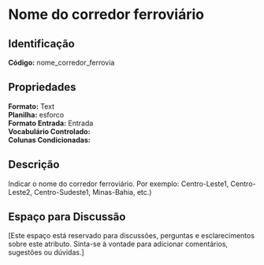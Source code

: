 # Nome do corredor ferroviário

## Identificação
**Código:** nome_corredor_ferrovia

## Propriedades
**Formato:** Text  
**Planilha:** esforco  
**Formato Entrada:** Entrada  
**Vocabulário Controlado:**   
**Colunas Condicionadas:**   

## Descrição
Indicar o nome do corredor ferroviário. Por exemplo: Centro-Leste1, Centro-Leste2, Centro-Sudeste1, Minas-Bahia, etc.)

## Espaço para Discussão
[Este espaço está reservado para discussões, perguntas e esclarecimentos sobre este atributo. Sinta-se à vontade para adicionar comentários, sugestões ou dúvidas.]
